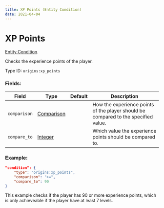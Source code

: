 ```yaml
---
title: XP Points (Entity Condition)
date: 2021-04-04
---
```

# XP Points

[Entity Condition](../entity_conditions.md).

Checks the experience points of the player.

Type ID: `origins:xp_points`

### Fields:

Field  | Type | Default | Description
-------|------|---------|-------------
`comparison` | [Comparison](../data_types/comparison.md) | | How the experience points of the player should be compared to the specified value.
`compare_to` | [Integer](../data_types/integer.md) | | Which value the experience points should be compared to.

### Example:
```json
"condition": {
    "type": "origins:xp_points",
    "comparison": ">=",
    "compare_to": 90
}
```
This example checks if the player has 90 or more experience points, which is only achieveable if the player have at least 7 levels.